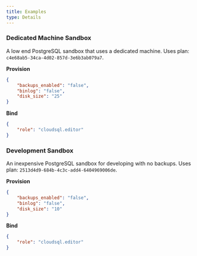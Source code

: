 ```yaml
---
title: Examples
type: Details
---
```


### Dedicated Machine Sandbox

A low end PostgreSQL sandbox that uses a dedicated machine.
Uses plan: `c4e68ab5-34ca-4d02-857d-3e6b3ab079a7`.

**Provision**

```json
{
    "backups_enabled": "false",
    "binlog": "false",
    "disk_size": "25"
}
```

**Bind**

```json
{
    "role": "cloudsql.editor"
}
```

### Development Sandbox


An inexpensive PostgreSQL sandbox for developing with no backups.
Uses plan: `2513d4d9-684b-4c3c-add4-6404969006de`.

**Provision**

```json
{
    "backups_enabled": "false",
    "binlog": "false",
    "disk_size": "10"
}
```

**Bind**

```json
{
    "role": "cloudsql.editor"
}
```